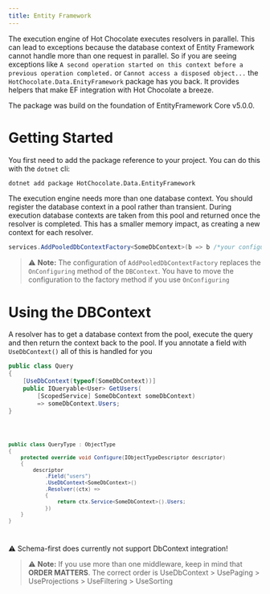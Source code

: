 ```yaml
---
title: Entity Framework
---
```


The execution engine of Hot Chocolate executes resolvers in parallel. This can lead to exceptions because
the database context of Entity Framework cannot handle more than one request in parallel.
So if you are seeing exceptions like `A second operation started on this context before a previous operation completed.`
or `Cannot access a disposed object...` the `HotChocolate.Data.EnityFramework` package has you back.
It provides helpers that make EF integration with Hot Chocolate a breeze.

The package was build on the foundation of EntityFramework Core v5.0.0.

# Getting Started

You first need to add the package reference to your project. You can do this with the `dotnet` cli:

```bash
dotnet add package HotChocolate.Data.EntityFramework
```

The execution engine needs more than one database context. You should register the database context
in a pool rather than transient. During execution database contexts are taken from this pool and returned
once the resolver is completed. This has a smaller memory impact, as creating a new context for each resolver.

```csharp
services.AddPooledDbContextFactory<SomeDbContext>(b => b /*your configuration */)
```

> ⚠️ **Note:** The configuration of `AddPooledDbContextFactory` replaces the `OnConfiguring` method of the `DBContext`.
> You have to move the configuration to the factory method if you use `OnConfiguring`

# Using the DBContext

A resolver has to get a database context from the pool, execute the query and then return the context back to the
pool.
If you annotate a field with `UseDbContext()` all of this is handled for you

<ExampleTabs>
<Annotation>

```csharp
public class Query
{
    [UseDbContext(typeof(SomeDbContext))]
    public IQueryable<User> GetUsers(
        [ScopedService] SomeDbContext someDbContext)
        => someDbContext.Users;
}
```

</Annotation>
<Code>

```csharp
public class QueryType : ObjectType
{
    protected override void Configure(IObjectTypeDescriptor descriptor)
    {
        descriptor
            .Field("users")
            .UseDbContext<SomeDbContext>()
            .Resolver((ctx) =>
            {
                return ctx.Service<SomeDbContext>().Users;
            })
    }
}
```

</Code>
<Schema>

⚠️ Schema-first does currently not support DbContext integration!

</Schema>
</ExampleTabs>

> ⚠️ **Note:** If you use more than one middleware, keep in mind that **ORDER MATTERS**. The correct order is UseDbContext > UsePaging > UseProjections > UseFiltering > UseSorting

